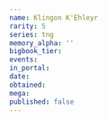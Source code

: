 ```yaml
---
name: Klingon K'Ehleyr
rarity: 5
series: tng
memory_alpha: ''
bigbook_tier:
events:
in_portal:
date:
obtained:
mega:
published: false
---
```

